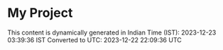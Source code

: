 # My Project

This content is dynamically generated in Indian Time (IST): 2023-12-23 03:39:36 IST
Converted to UTC: 2023-12-22 22:09:36 UTC
